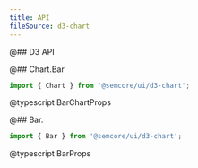 ```yaml
---
title: API
fileSource: d3-chart
---
```


@## D3 API

@## Chart.Bar

```js
import { Chart } from '@semcore/ui/d3-chart';
```

@typescript BarChartProps

@## Bar.

```js
import { Bar } from '@semcore/ui/d3-chart';
```

@typescript BarProps
